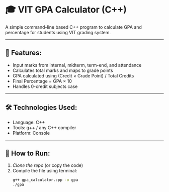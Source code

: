 # 🎓 VIT GPA Calculator (C++)

A simple command-line based C++ program to calculate GPA and percentage for students using VIT grading system.

---

## 📌 Features:
- Input marks from internal, midterm, term-end, and attendance
- Calculates total marks and maps to grade points
- GPA calculated using (Credit × Grade Point) / Total Credits
- Final Percentage = GPA × 10
- Handles 0-credit subjects case

---

## 🛠 Technologies Used:
- Language: C++
- Tools: g++ / any C++ compiler
- Platform: Console

---

## 🚀 How to Run:

1. *Clone the repo* (or copy the code)
2. Compile the file using terminal:
   ```bash
   g++ gpa_calculator.cpp -o gpa
   ./gpa
